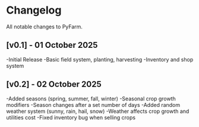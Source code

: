 # Changelog
All notable changes to PyFarm.

## [v0.1] - 01 October 2025
-Initial Release
-Basic field system, planting, harvesting
-Inventory and shop system

## [v0.2] - 02 October 2025
-Added seasons (spring, summer, fall, winter)
-Seasonal crop growth modifiers
-Season changes after a set number of days
-Added random weather system (sunny, rain, hail, snow)
-Weather affects crop growth and utilities cost
-Fixed inventory bug when selling crops
